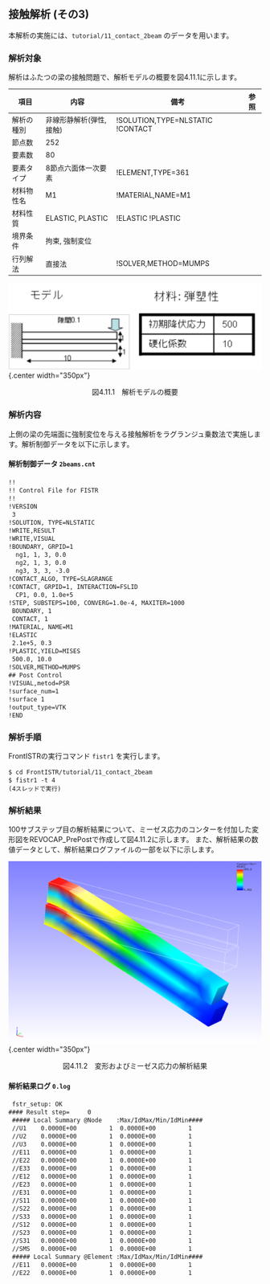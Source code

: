 ## 接触解析 (その3)

本解析の実施には、`tutorial/11_contact_2beam` のデータを用います。



### 解析対象

解析はふたつの梁の接触問題で、解析モデルの概要を図4.11.1に示します。

 | 項目       | 内容                    | 備考                              | 参照 |
 |------------|-------------------------|-----------------------------------|------|
 | 解析の種別 | 非線形静解析(弾性,接触) | !SOLUTION,TYPE=NLSTATIC  !CONTACT |      |   
 | 節点数     | 252                     |                                   |      |
 | 要素数     | 80                      |                                   |      |
 | 要素タイプ | 8節点六面体一次要素     | !ELEMENT,TYPE=361                 |      |
 | 材料物性名 | M1                      | !MATERIAL,NAME=M1                 |      |
 | 材料性質   | ELASTIC, PLASTIC        | !ELASTIC   !PLASTIC               |      |
 | 境界条件   | 拘束, 強制変位          |                                   |      |
 | 行列解法   | 直接法                  | !SOLVER,METHOD=MUMPS              |      |

![解析モデルの概要](./media/tutorial11_01.png){.center width="350px"}
<div style="text-align: center;">
図4.11.1　解析モデルの概要
</div>


### 解析内容

上側の梁の先端面に強制変位を与える接触解析をラグランジュ乗数法で実施します。解析制御データを以下に示します。

#### 解析制御データ `2beams.cnt`

```
!!
!! Control File for FISTR
!!
!VERSION
 3
!SOLUTION, TYPE=NLSTATIC
!WRITE,RESULT
!WRITE,VISUAL
!BOUNDARY, GRPID=1
  ng1, 1, 3, 0.0
  ng2, 1, 3, 0.0
  ng3, 3, 3, -3.0
!CONTACT_ALGO, TYPE=SLAGRANGE
!CONTACT, GRPID=1, INTERACTION=FSLID
  CP1, 0.0, 1.0e+5
!STEP, SUBSTEPS=100, CONVERG=1.0e-4, MAXITER=1000
 BOUNDARY, 1
 CONTACT, 1
!MATERIAL, NAME=M1
!ELASTIC
 2.1e+5, 0.3
!PLASTIC,YIELD=MISES
 500.0, 10.0
!SOLVER,METHOD=MUMPS
## Post Control
!VISUAL,metod=PSR
!surface_num=1
!surface 1
!output_type=VTK
!END
```

### 解析手順

FrontISTRの実行コマンド `fistr1` を実行します。

```
$ cd FrontISTR/tutorial/11_contact_2beam
$ fistr1 -t 4
(4スレッドで実行)
```

### 解析結果

100サブステップ目の解析結果について、ミーゼス応力のコンターを付加した変形図をREVOCAP_PrePostで作成して図4.11.2に示します。
また、解析結果の数値データとして、解析結果ログファイルの一部を以下に示します。

![変形およびミーゼス応力の解析結果](./media/tutorial11_02.png){.center width="350px"}
<div style="text-align: center;">
図4.11.2　変形およびミーゼス応力の解析結果
</div>

#### 解析結果ログ `0.log`

```
 fstr_setup: OK
#### Result step=     0
 ##### Local Summary @Node    :Max/IdMax/Min/IdMin####
 //U1    0.0000E+00         1  0.0000E+00         1
 //U2    0.0000E+00         1  0.0000E+00         1
 //U3    0.0000E+00         1  0.0000E+00         1
 //E11   0.0000E+00         1  0.0000E+00         1
 //E22   0.0000E+00         1  0.0000E+00         1
 //E33   0.0000E+00         1  0.0000E+00         1
 //E12   0.0000E+00         1  0.0000E+00         1
 //E23   0.0000E+00         1  0.0000E+00         1
 //E31   0.0000E+00         1  0.0000E+00         1
 //S11   0.0000E+00         1  0.0000E+00         1
 //S22   0.0000E+00         1  0.0000E+00         1
 //S33   0.0000E+00         1  0.0000E+00         1
 //S12   0.0000E+00         1  0.0000E+00         1
 //S23   0.0000E+00         1  0.0000E+00         1
 //S31   0.0000E+00         1  0.0000E+00         1
 //SMS   0.0000E+00         1  0.0000E+00         1
 ##### Local Summary @Element :Max/IdMax/Min/IdMin####
 //E11   0.0000E+00         1  0.0000E+00         1
 //E22   0.0000E+00         1  0.0000E+00         1
```
